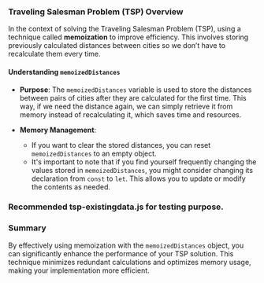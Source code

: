 ### Traveling Salesman Problem (TSP) Overview

In the context of solving the Traveling Salesman Problem (TSP), using a technique called **memoization** to improve efficiency. This involves storing previously calculated distances between cities so we don’t have to recalculate them every time.

#### Understanding `memoizedDistances`

- **Purpose**: The `memoizedDistances` variable is used to store the distances between pairs of cities after they are calculated for the first time. This way, if we need the distance again, we can simply retrieve it from memory instead of recalculating it, which saves time and resources.

- **Memory Management**: 
  - If you want to clear the stored distances, you can reset `memoizedDistances` to an empty object. 
  - It's important to note that if you find yourself frequently changing the values stored in `memoizedDistances`, you might consider changing its declaration from `const` to `let`. This allows you to update or modify the contents as needed.

### Recommended tsp-existingdata.js for testing purpose.

### Summary

By effectively using memoization with the `memoizedDistances` object, you can significantly enhance the performance of your TSP solution. This technique minimizes redundant calculations and optimizes memory usage, making your implementation more efficient.

